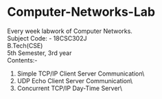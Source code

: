 # Computer-Networks-Lab
Every week labwork of Computer Networks.\
Subject Code: - 18CSC302J\
B.Tech(CSE)\
5th Semester, 3rd year\
Contents:- 
  1. Simple TCP/IP Client Server Communication\
  2. UDP Echo Client Server Communication\
  3. Concurrent TCP/IP Day-Time Server\

</p>

